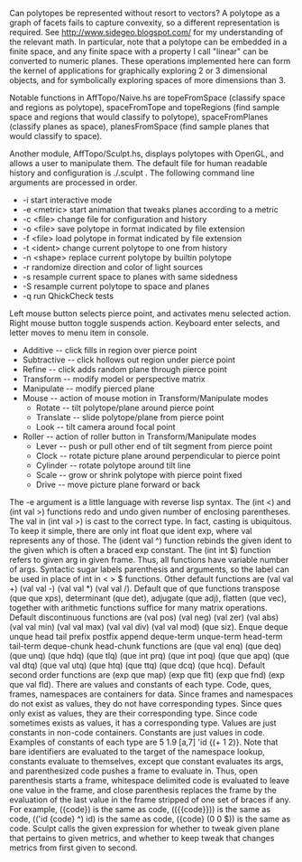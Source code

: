 Can polytopes be represented without resort to vectors? A polytope as a graph of facets fails to capture convexity, so a different representation is required. See http://www.sidegeo.blogspot.com/ for my understanding of the relevant math. In particular, note that a polytope can be embedded in a finite space, and any finite space with a property I call "linear" can be converted to numeric planes. These operations implemented here can form the kernel of applications for graphically exploring 2 or 3 dimensional objects, and for symbolically exploring spaces of more dimensions than 3.

Notable functions in AffTopo/Naive.hs are topeFromSpace (classify space and regions as polytope), spaceFromTope and topeRegions (find sample space and regions that would classify to polytope), spaceFromPlanes (classify planes as space), planesFromSpace (find sample planes that would classify to space).

Another module, AffTopo/Sculpt.hs, displays polytopes with OpenGL, and allows a user to manipulate them. The default file for human readable history and configuration is ./.sculpt . The following command line arguments are processed in order.

  * -i start interactive mode  
  * -e \<metric> start animation that tweaks planes according to a metric  
  * -c \<file> change file for configuration and history  
  * -o \<file> save polytope in format indicated by file extension  
  * -f \<file> load polytope in format indicated by file extension  
  * -t \<ident> change current polytope to one from history  
  * -n \<shape> replace current polytope by builtin polytope  
  * -r randomize direction and color of light sources  
  * -s resample current space to planes with same sidedness  
  * -S resample current polytope to space and planes  
  * -q run QhickCheck tests  

Left mouse button selects pierce point, and activates menu selected action. Right mouse button toggle suspends action. Keyboard enter selects, and letter moves to menu item in console.

  * Additive -- click fills in region over pierce point  
  * Subtractive -- click hollows out region under pierce point  
  * Refine -- click adds random plane through pierce point  
  * Transform -- modify model or perspective matrix  
  * Manipulate -- modify pierced plane  
  * Mouse -- action of mouse motion in Transform/Manipulate modes  
    * Rotate -- tilt polytope/plane around pierce point  
    * Translate -- slide polytope/plane from pierce point  
    * Look -- tilt camera around focal point  
  * Roller -- action of roller button in Transform/Manipulate modes  
    * Lever -- push or pull other end of tilt segment from pierce point
    * Clock -- rotate picture plane around perpendicular to pierce point  
    * Cylinder -- rotate polytope around tilt line  
    * Scale -- grow or shrink polytope with pierce point fixed  
    * Drive -- move picture plane forward or back  

The -e argument is a little language with reverse lisp syntax. The (int <) and (int val >) functions redo and undo given number of enclosing parentheses. The val in (int val >) is cast to the correct type. In fact, casting is ubiquitous. To keep it simple, there are only int float que ident exp, where val represents any of those. The (ident val ^) function rebinds the given ident to the given which is often a braced exp constant. The (int int $) function refers to given arg in given frame. Thus, all functions have variable number of args. Syntactic sugar labels parenthesis and arguments, so the label can be used in place of int in < > $ functions. Other default functions are (val val +) (val val -) (val val *) (val val /). Default que of que functions transpose (que que xps), determinant (que det), adjugate (que adj), flatten (que vec), together with arithmetic functions suffice for many matrix operations. Default discontinuous functions are (val pos) (val neg) (val zer) (val abs) (val val min) (val val max) (val val div) (val val mod) (que siz). Enque deque unque head tail prefix postfix append deque-term unque-term head-term tail-term deque-chunk head-chunk functions are (que val enq) (que deq) (que unq) (que hdq) (que tlq) (que int prq) (que int poq) (que que apq) (que val dtq) (que val utq) (que htq) (que ttq) (que dcq) (que hcq). Default second order functions are (exp que map) (exp que flt) (exp que fnd) (exp que val fld). There are values and constants of each type. Code, ques, frames, namespaces are containers for data. Since frames and namespaces do not exist as values, they do not have corresponding types. Since ques only exist as values, they are their corresponding type. Since code sometimes exists as values, it has a corresponding type. Values are just constants in non-code containers. Constants are just values in code. Examples of constants of each type are 5 1.9 [a,7] 'id {(+ 1 2)}. Note that bare identifiers are evaluated to the target of the namespace lookup, constants evaluate to themselves, except que constant evaluates its args, and parenthesized code pushes a frame to evaluate in. Thus, open parenthesis starts a frame, whitespace delimited code is evaluated to leave one value in the frame, and close parenthesis replaces the frame by the evaluation of the last value in the frame stripped of one set of braces if any. For example, ({code}) is the same as code, (({{code}})) is the same as code, (('id {code} ^) id) is the same as code, ({code} (0 0 $)) is the same as code. Sculpt calls the given expression for whether to tweak given plane that pertains to given metrics, and whether to keep tweak that changes metrics from first given to second.
